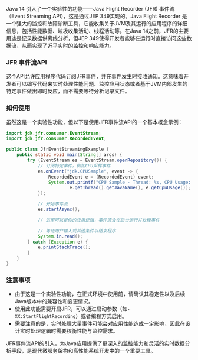Java 14 引入了一个实验性的功能——Java Flight Recorder (JFR) 事件流（Event Streaming API），这是通过JEP 349实现的。Java Flight Recorder 是一个强大的监控和故障诊断工具，它能收集关于JVM及其运行的应用程序的详细信息，包括性能数据、垃圾收集活动、线程活动等。在Java 14之前，JFR的主要用途是记录数据供离线分析，但JEP 349使得开发者能够在运行时直接访问这些数据流，从而实现了近乎实时的监控和响应能力。

### JFR 事件流API

这个API允许应用程序代码订阅JFR事件，并在事件发生时接收通知。这意味着开发者可以编写代码来实时处理性能问题、监控应用状态或者基于JVM内部发生的特定事件做出即时反应，而不需要等待分析记录文件。

### 如何使用

虽然这是一个实验性功能，但以下是使用JFR事件流API的一个基本概念示例：
```java
import jdk.jfr.consumer.EventStream;
import jdk.jfr.consumer.RecordedEvent;

public class JfrEventStreamingExample {
    public static void main(String[] args) {
        try (EventStream es = EventStream.openRepository()) {
            // 订阅特定事件，例如CPU采样事件
            es.onEvent("jdk.CPUSample", event -> {
                RecordedEvent e = (RecordedEvent) event;
                System.out.printf("CPU Sample - Thread: %s, CPU Usage: %.2f%%%n",
                        e.getThread().getJavaName(), e.getCpuUsage());
            });

            // 开始事件流
            es.startAsync();

            // 这里可以是你的应用逻辑，事件流会在后台运行并处理事件

            // 等待用户输入或其他条件以结束程序
            System.in.read();
        } catch (Exception e) {
            e.printStackTrace();
        }
    }
}
```

### 注意事项

- 由于这是一个实验性功能，在正式环境中使用前，请确认其稳定性以及后续Java版本中的兼容性和变更情况。
- 使用此功能需要开启JFR，可以通过启动参数（如`-XX:StartFlightRecording`）或者编程方式启用。
- 需要注意的是，实时处理大量事件可能会对应用性能造成一定影响，因此在设计实时处理逻辑时需要权衡性能与监控需求。

JFR事件流API的引入，为Java应用提供了更深入的监控能力和灵活的实时数据分析手段，是现代微服务架构和高性能系统开发中的一个重要工具。
